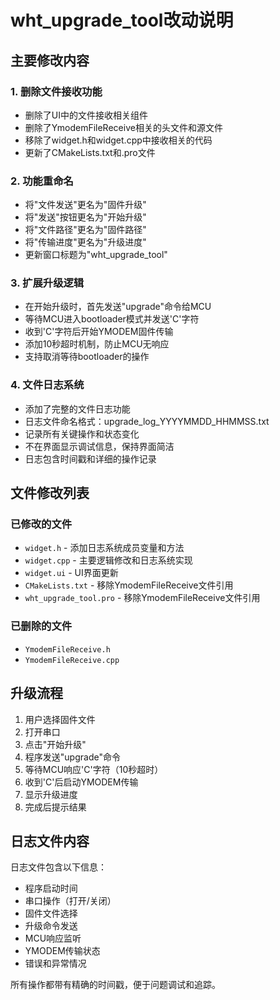 # wht_upgrade_tool改动说明

## 主要修改内容

### 1. 删除文件接收功能
- 删除了UI中的文件接收相关组件
- 删除了YmodemFileReceive相关的头文件和源文件
- 移除了widget.h和widget.cpp中接收相关的代码
- 更新了CMakeLists.txt和.pro文件

### 2. 功能重命名
- 将"文件发送"更名为"固件升级"
- 将"发送"按钮更名为"开始升级"
- 将"文件路径"更名为"固件路径"
- 将"传输进度"更名为"升级进度"
- 更新窗口标题为"wht_upgrade_tool"

### 3. 扩展升级逻辑
- 在开始升级时，首先发送"upgrade"命令给MCU
- 等待MCU进入bootloader模式并发送'C'字符
- 收到'C'字符后开始YMODEM固件传输
- 添加10秒超时机制，防止MCU无响应
- 支持取消等待bootloader的操作

### 4. 文件日志系统
- 添加了完整的文件日志功能
- 日志文件命名格式：upgrade_log_YYYYMMDD_HHMMSS.txt
- 记录所有关键操作和状态变化
- 不在界面显示调试信息，保持界面简洁
- 日志包含时间戳和详细的操作记录

## 文件修改列表

### 已修改的文件
- `widget.h` - 添加日志系统成员变量和方法
- `widget.cpp` - 主要逻辑修改和日志系统实现
- `widget.ui` - UI界面更新
- `CMakeLists.txt` - 移除YmodemFileReceive文件引用
- `wht_upgrade_tool.pro` - 移除YmodemFileReceive文件引用

### 已删除的文件
- `YmodemFileReceive.h`
- `YmodemFileReceive.cpp`

## 升级流程

1. 用户选择固件文件
2. 打开串口
3. 点击"开始升级"
4. 程序发送"upgrade"命令
5. 等待MCU响应'C'字符（10秒超时）
6. 收到'C'后启动YMODEM传输
7. 显示升级进度
8. 完成后提示结果

## 日志文件内容

日志文件包含以下信息：
- 程序启动时间
- 串口操作（打开/关闭）
- 固件文件选择
- 升级命令发送
- MCU响应监听
- YMODEM传输状态
- 错误和异常情况

所有操作都带有精确的时间戳，便于问题调试和追踪。
